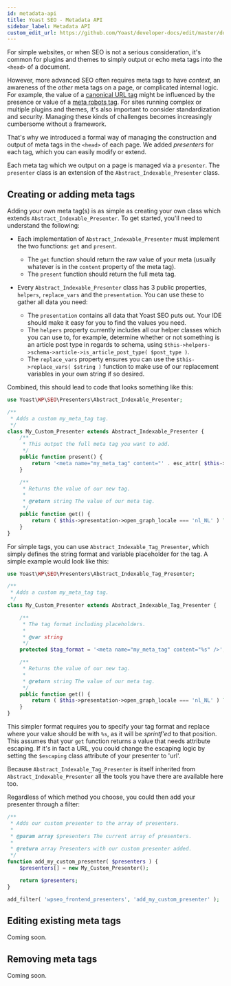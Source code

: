 ```yaml
---
id: metadata-api
title: Yoast SEO - Metadata API
sidebar_label: Metadata API
custom_edit_url: https://github.com/Yoast/developer-docs/edit/master/docs/customization/apis/metadata-api.md
---
```


For simple websites, or when SEO is not a serious consideration, it's common for plugins and themes to simply output or echo meta tags into the `<head>` of a document.

However, more advanced SEO often requires meta tags to have *context*, an awareness of the *other* meta tags on a page, or complicated internal logic. For example, the value of a [canonical URL tag](/features/seo-tags/canonical-urls/overview) might be influenced by the presence or value of a [meta robots tag](/features/seo-tags/meta-robots/overview). For sites running complex or multiple plugins and themes, it's also important to consider standardization and security. Managing these kinds of challenges becomes increasingly cumbersome without a framework.

That's why we introduced a formal way of managing the construction and output of meta tags in the `<head>` of each page. We added *presenters* for each tag, which you can easily modify or extend.

Each meta tag which we output on a page is managed via a `presenter`. The `presenter` class is an extension of the `Abstract_Indexable_Presenter` class.

## Creating or adding meta tags
Adding your own meta tag(s) is as simple as creating your own class which extends `Abstract_Indexable_Presenter`. To get started, you'll need to understand the following:

- Each implementation of `Abstract_Indexable_Presenter` must implement the two functions: `get` and `present`.
  - The `get` function should return the raw value of your meta (usually whatever is in the `content` property of the meta tag).
  - The `present` function should return the full meta tag.

- Every `Abstract_Indexable_Presenter` class has 3 public properties, `helpers`, `replace_vars` and the `presentation`. You can use these to gather all data you need:
  - The `presentation` contains all data that Yoast SEO puts out. Your IDE should make it easy for you to find the values you need.
  - The `helpers` property currently includes all our helper classes which you can use to, for example, determine whether or not something is an article post type in regards to schema, using `$this->helpers->schema->article->is_article_post_type( $post_type )`.
  - The `replace_vars` property ensures you can use the `$this->replace_vars( $string )` function to make use of our replacement variables in your own string if so desired.

Combined, this should lead to code that looks something like this:

```php
use Yoast\WP\SEO\Presenters\Abstract_Indexable_Presenter;

/**
 * Adds a custom my_meta_tag tag.
 */
class My_Custom_Presenter extends Abstract_Indexable_Presenter {
	/**
	 * This output the full meta tag you want to add.
	 */
	public function present() {
		return '<meta name="my_meta_tag" content="' . esc_attr( $this->get() ) . '" />';
	}

	/**
	 * Returns the value of our new tag.
	 *
	 * @return string The value of our meta tag.
	 */
	public function get() {
		return ( $this->presentation->open_graph_locale === 'nl_NL' ) ? 'Dutch' : 'Not dutch';
	}
}
```

For simple tags, you can use `Abstract_Indexable_Tag_Presenter`, which simply defines the string format and variable placeholder for the tag. A simple example would look like this:

```php
use Yoast\WP\SEO\Presenters\Abstract_Indexable_Tag_Presenter;

/**
 * Adds a custom my_meta_tag tag.
 */
class My_Custom_Presenter extends Abstract_Indexable_Tag_Presenter {

	/**
	 * The tag format including placeholders.
	 *
	 * @var string
	 */
	protected $tag_format = '<meta name="my_meta_tag" content="%s" />';

	/**
	 * Returns the value of our new tag.
	 *
	 * @return string The value of our meta tag.
	 */
	public function get() {
		return ( $this->presentation->open_graph_locale === 'nl_NL' ) ? 'Dutch' : 'Not dutch';
	}
}
```

This simpler format requires you to specify your tag format and replace where your value should be with `%s`, as it will be *sprintf'ed* to that position. This assumes that your `get` function returns a value that needs attribute escaping. If it's in fact a URL, you could change the escaping logic by setting the `$escaping` class attribute of your presenter to 'url'.

Because `Abstract_Indexable_Tag_Presenter` is itself inherited from `Abstract_Indexable_Presenter` all the tools you have there are available here too.

Regardless of which method you choose, you could then add your presenter through a filter:

```php
/**
 * Adds our custom presenter to the array of presenters.
 *
 * @param array $presenters The current array of presenters.
 *
 * @return array Presenters with our custom presenter added.
 */
function add_my_custom_presenter( $presenters ) {
	$presenters[] = new My_Custom_Presenter();

	return $presenters;
}

add_filter( 'wpseo_frontend_presenters', 'add_my_custom_presenter' );
```

## Editing existing meta tags
Coming soon.

## Removing meta tags
Coming soon.
